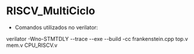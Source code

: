 # RISCV_MultiCiclo

* Comandos utilizados no verilator: 

verilator -Wno-STMTDLY --trace --exe --build -cc frankenstein.cpp top.v mem.v CPU_RISCV.v
